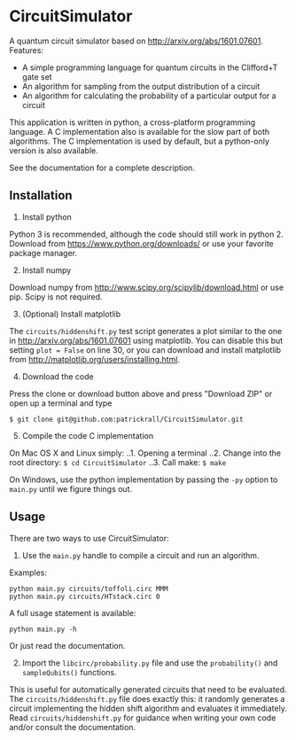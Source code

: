 # CircuitSimulator

A quantum circuit simulator based on http://arxiv.org/abs/1601.07601. Features:

- A simple programming language for quantum circuits in the Clifford+T gate set
- An algorithm for sampling from the output distribution of a circuit
- An algorithm for calculating the probability of a particular output for a circuit

This application is written in python, a cross-platform programming language.
A C implementation also is available for the slow part of both algorithms.
The C implementation is used by default, but a python-only version is also available.

See the documentation for a complete description.

## Installation

1. Install python

  Python 3 is recommended, although the code should still work in python 2.
  Download from https://www.python.org/downloads/ or use your favorite package manager.

2. Install numpy

  Download numpy from http://www.scipy.org/scipylib/download.html or use pip. Scipy is not required.

3. (Optional) Install matplotlib

  The `circuits/hiddenshift.py` test script generates a plot similar to the one in http://arxiv.org/abs/1601.07601 using matplotlib. You can disable this but setting `plot = False` on line 30, or you can download and install matplotlib from http://matplotlib.org/users/installing.html.

4. Download the code

  Press the clone or download button above and press "Download ZIP" or open up a terminal and type
  ```
  $ git clone git@github.com:patrickrall/CircuitSimulator.git
  ```

5. Compile the code C implementation

  On Mac OS X and Linux simply:
  ..1. Opening a terminal
  ..2. Change into the root directory: `$ cd CircuitSimulator`
  ..3. Call make: `$ make`

  On Windows, use the python implementation by passing the `-py` option to `main.py` until we figure things out.

## Usage

There are two ways to use CircuitSimulator:

1. Use the `main.py` handle to compile a circuit and run an algorithm.

  Examples:
  ```
  python main.py circuits/toffoli.circ MMM
  python main.py circuits/HTstack.circ 0
  ```
  A full usage statement is available:
  ```
  python main.py -h
  ```
  Or just read the documentation.

2. Import the `libcirc/probability.py` file and use the `probability()` and `sampleQubits()` functions.

  This is useful for automatically generated circuits that need to be evaluated. The `circuits/hiddenshift.py` file does exactly this: it randomly generates a circuit implementing the hidden shift algorithm and evaluates it immediately.
  Read `circuits/hiddenshift.py` for guidance when writing your own code and/or consult the documentation.
